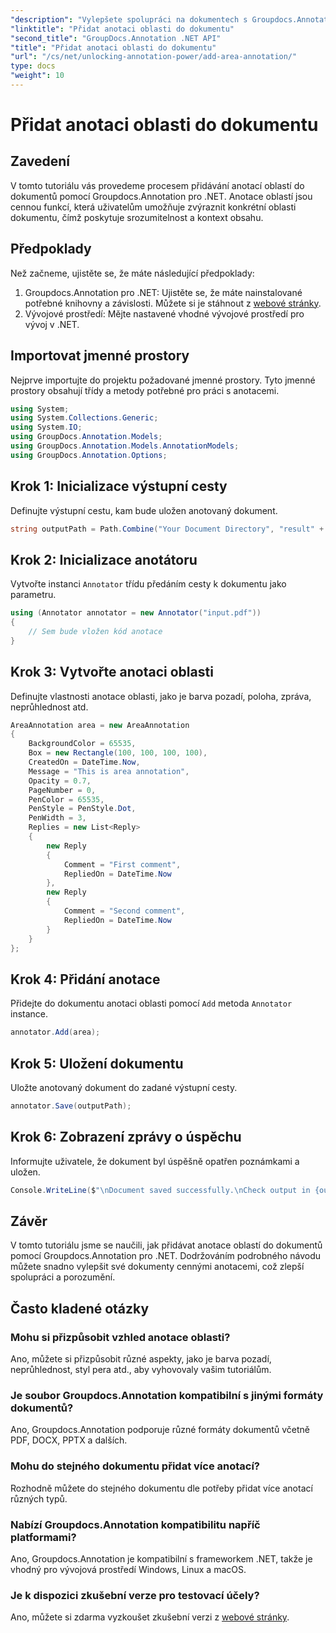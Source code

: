 ```yaml
---
"description": "Vylepšete spolupráci na dokumentech s Groupdocs.Annotation pro .NET. Naučte se krok za krokem přidávat anotace oblastí."
"linktitle": "Přidat anotaci oblasti do dokumentu"
"second_title": "GroupDocs.Annotation .NET API"
"title": "Přidat anotaci oblasti do dokumentu"
"url": "/cs/net/unlocking-annotation-power/add-area-annotation/"
type: docs
"weight": 10
---
```


# Přidat anotaci oblasti do dokumentu

## Zavedení
V tomto tutoriálu vás provedeme procesem přidávání anotací oblastí do dokumentů pomocí Groupdocs.Annotation pro .NET. Anotace oblastí jsou cennou funkcí, která uživatelům umožňuje zvýraznit konkrétní oblasti dokumentu, čímž poskytuje srozumitelnost a kontext obsahu.
## Předpoklady
Než začneme, ujistěte se, že máte následující předpoklady:
1. Groupdocs.Annotation pro .NET: Ujistěte se, že máte nainstalované potřebné knihovny a závislosti. Můžete si je stáhnout z [webové stránky](https://releases.groupdocs.com/annotation/net/).
2. Vývojové prostředí: Mějte nastavené vhodné vývojové prostředí pro vývoj v .NET.

## Importovat jmenné prostory
Nejprve importujte do projektu požadované jmenné prostory. Tyto jmenné prostory obsahují třídy a metody potřebné pro práci s anotacemi.
```csharp
using System;
using System.Collections.Generic;
using System.IO;
using GroupDocs.Annotation.Models;
using GroupDocs.Annotation.Models.AnnotationModels;
using GroupDocs.Annotation.Options;
```

## Krok 1: Inicializace výstupní cesty
Definujte výstupní cestu, kam bude uložen anotovaný dokument.
```csharp
string outputPath = Path.Combine("Your Document Directory", "result" + Path.GetExtension("input.pdf"));
```
## Krok 2: Inicializace anotátoru
Vytvořte instanci `Annotator` třídu předáním cesty k dokumentu jako parametru.
```csharp
using (Annotator annotator = new Annotator("input.pdf"))
{
    // Sem bude vložen kód anotace
}
```
## Krok 3: Vytvořte anotaci oblasti
Definujte vlastnosti anotace oblasti, jako je barva pozadí, poloha, zpráva, neprůhlednost atd.
```csharp
AreaAnnotation area = new AreaAnnotation
{
    BackgroundColor = 65535,
    Box = new Rectangle(100, 100, 100, 100),
    CreatedOn = DateTime.Now,
    Message = "This is area annotation",
    Opacity = 0.7,
    PageNumber = 0,
    PenColor = 65535,
    PenStyle = PenStyle.Dot,
    PenWidth = 3,
    Replies = new List<Reply>
    {
        new Reply
        {
            Comment = "First comment",
            RepliedOn = DateTime.Now
        },
        new Reply
        {
            Comment = "Second comment",
            RepliedOn = DateTime.Now
        }
    }
};
```
## Krok 4: Přidání anotace
Přidejte do dokumentu anotaci oblasti pomocí `Add` metoda `Annotator` instance.
```csharp
annotator.Add(area);
```
## Krok 5: Uložení dokumentu
Uložte anotovaný dokument do zadané výstupní cesty.
```csharp
annotator.Save(outputPath);
```
## Krok 6: Zobrazení zprávy o úspěchu
Informujte uživatele, že dokument byl úspěšně opatřen poznámkami a uložen.
```csharp
Console.WriteLine($"\nDocument saved successfully.\nCheck output in {outputPath}.");
```

## Závěr
V tomto tutoriálu jsme se naučili, jak přidávat anotace oblastí do dokumentů pomocí Groupdocs.Annotation pro .NET. Dodržováním podrobného návodu můžete snadno vylepšit své dokumenty cennými anotacemi, což zlepší spolupráci a porozumění.
## Často kladené otázky
### Mohu si přizpůsobit vzhled anotace oblasti?
Ano, můžete si přizpůsobit různé aspekty, jako je barva pozadí, neprůhlednost, styl pera atd., aby vyhovovaly vašim tutoriálům.
### Je soubor Groupdocs.Annotation kompatibilní s jinými formáty dokumentů?
Ano, Groupdocs.Annotation podporuje různé formáty dokumentů včetně PDF, DOCX, PPTX a dalších.
### Mohu do stejného dokumentu přidat více anotací?
Rozhodně můžete do stejného dokumentu dle potřeby přidat více anotací různých typů.
### Nabízí Groupdocs.Annotation kompatibilitu napříč platformami?
Ano, Groupdocs.Annotation je kompatibilní s frameworkem .NET, takže je vhodný pro vývojová prostředí Windows, Linux a macOS.
### Je k dispozici zkušební verze pro testovací účely?
Ano, můžete si zdarma vyzkoušet zkušební verzi z [webové stránky](https://releases.groupdocs.com/).
